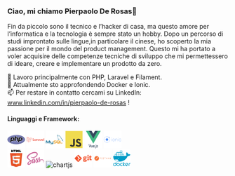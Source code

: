 ### Ciao, mi chiamo Pierpaolo De Rosas👋

Fin da piccolo sono il tecnico e l’hacker di casa, ma questo amore per l’informatica e la tecnologia è sempre stato un hobby.
Dopo un percorso di studi improntato sulle lingue,in particolare il cinese, ho scoperto la mia passione per il mondo del product management. Questo mi ha portato a voler acquisire delle competenze tecniche di
sviluppo che mi permettessero di ideare, creare e implementare un prodotto da zero.

💼 Lavoro principalmente con PHP, Laravel e Filament.
<br>
🌱 Attualmente sto approfondendo Docker e Ionic.
<br>
📫 Per restare in contatto cercami su LinkedIn: www.linkedin.com/in/pierpaolo-de-rosas !



<h4 align="left">Linguaggi e Framework:</h4>
<p align="left">
    <img src="https://raw.githubusercontent.com/devicons/devicon/master/icons/php/php-original.svg" alt="php" width="40" height="40"/> 
    <img src="https://raw.githubusercontent.com/devicons/devicon/master/icons/laravel/laravel-original-wordmark.svg" alt="laravel" width="40" height="40"/> 
    <img src="https://raw.githubusercontent.com/devicons/devicon/master/icons/mysql/mysql-original-wordmark.svg" alt="mysql" width="40" height="40"/> 
    <img src="https://raw.githubusercontent.com/devicons/devicon/master/icons/javascript/javascript-original.svg" alt="javascript" width="40" height="40"/>
    <img src="https://raw.githubusercontent.com/devicons/devicon/master/icons/vuejs/vuejs-original-wordmark.svg" alt="vuejs" width="40" height="40"/>
    <img src="https://raw.githubusercontent.com/devicons/devicon/master/icons/ionic/ionic-original-wordmark.svg" alt="ionic" width="40" height="40"/>
    
  <br>
    <img src="https://raw.githubusercontent.com/devicons/devicon/master/icons/html5/html5-original-wordmark.svg" alt="html5" width="40" height="40"/> 
    <img src="https://raw.githubusercontent.com/devicons/devicon/master/icons/sass/sass-original.svg" alt="sass" width="40" height="40"/> 
    <img src="https://www.chartjs.org/media/logo-title.svg" alt="chartjs" width="40" height="40"/> 
    <img src="https://raw.githubusercontent.com/devicons/devicon/master/icons/git/git-plain-wordmark.svg" alt="git" width="40" height="40"/> 
    <img src="https://raw.githubusercontent.com/devicons/devicon/master/icons/postman/postman-plain-wordmark.svg" alt="postman" width="40" height="40"/>
    <img src="https://raw.githubusercontent.com/devicons/devicon/master/icons/docker/docker-plain-wordmark.svg" alt="docker" width="40" height="40"/>
</p>



<!--
**Pierp23/Pierp23** is a ✨ _special_ ✨ repository because its `README.md` (this file) appears on your GitHub profile.

Here are some ideas to get you started:

- 🔭 I’m currently working on ...
- 🌱 I’m currently learning ...
- 👯 I’m looking to collaborate on ...
- 🤔 I’m looking for help with ...
- 💬 Ask me about ...
- 📫 How to reach me: ...
- 😄 Pronouns: ...
- ⚡ Fun fact: ...
-->
